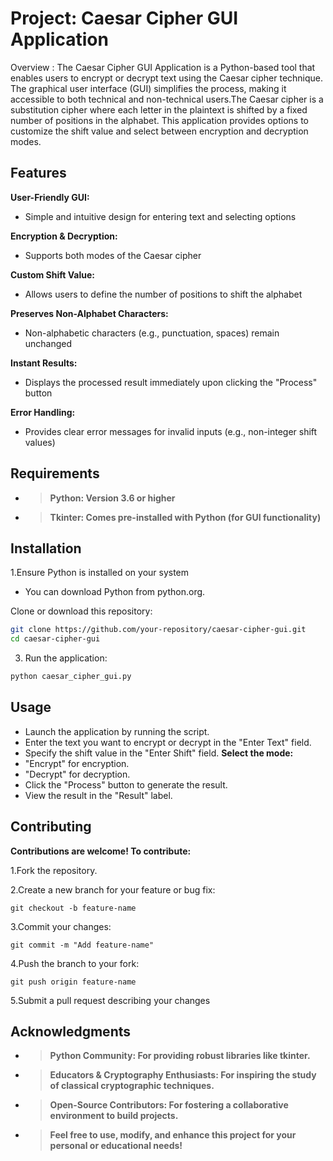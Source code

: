  # Project: Caesar Cipher GUI Application

Overview : 
The Caesar Cipher GUI Application is a Python-based tool that enables users to encrypt or decrypt text using the Caesar cipher technique. The graphical user interface (GUI) simplifies the process, making it accessible to both technical and non-technical users.The Caesar cipher is a substitution cipher where each letter in the plaintext is shifted by a fixed number of positions in the alphabet. This application provides options to customize the shift value and select between encryption and decryption modes.

## Features
**User-Friendly GUI:**

  - Simple and intuitive design for entering text and selecting options

**Encryption & Decryption:**

  - Supports both modes of the Caesar cipher
    
**Custom Shift Value:**

  - Allows users to define the number of positions to shift the alphabet
    
**Preserves Non-Alphabet Characters:**

  - Non-alphabetic characters (e.g., punctuation, spaces) remain unchanged
    
**Instant Results:**

  - Displays the processed result immediately upon clicking the "Process" button
    
**Error Handling:**

  - Provides clear error messages for invalid inputs (e.g., non-integer shift values)
    
## Requirements

  - >**Python: Version 3.6 or higher**
  - >**Tkinter: Comes pre-installed with Python (for GUI functionality)**

## Installation

1.Ensure Python is installed on your system
    
  - You can download Python from python.org.
         
Clone or download this repository:
```bash
git clone https://github.com/your-repository/caesar-cipher-gui.git
cd caesar-cipher-gui
```

3. Run the application:
```bash
python caesar_cipher_gui.py
```
## Usage
 - Launch the application by running the script.
 - Enter the text you want to encrypt or decrypt in the "Enter Text" field. 
 - Specify the shift value in the "Enter Shift" field.
**Select the mode:**
 - "Encrypt" for encryption.
 - "Decrypt" for decryption.
 - Click the "Process" button to generate the result.
 - View the result in the "Result" label.

## Contributing
   **Contributions are welcome! To contribute:**

1.Fork the repository.

2.Create a new branch for your feature or bug fix:
```
git checkout -b feature-name
```
3.Commit your changes:
```
git commit -m "Add feature-name"
```
4.Push the branch to your fork:
```
git push origin feature-name
```
5.Submit a pull request describing your changes

## Acknowledgments

 - >**Python Community: For providing robust libraries like tkinter.**
 - >**Educators & Cryptography Enthusiasts: For inspiring the study of classical cryptographic techniques.**
 - >**Open-Source Contributors: For fostering a collaborative environment to build projects.**
 - >**Feel free to use, modify, and enhance this project for your personal or educational needs!**
